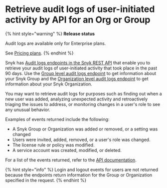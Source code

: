 # Retrieve audit logs of user-initiated activity by API for an Org or Group

{% hint style="warning" %}
**Release status**&#x20;

Audit logs are available only for Enterprise plans.

See [Pricing plans](https://snyk.io/plans).
{% endhint %}

Snyk has [Audit logs endpoints in the Snyk REST API](https://apidocs.snyk.io/?version=2024-01-04#get-/groups/-group\_id-/audit\_logs/search) that enable you to retrieve your audit logs of user-initiated activity that took place in the past 90 days. Use the [Group level audit logs endpoint](https://apidocs.snyk.io/?version=2023-08-24%7Ebeta#get-/groups/-group\_id-/audit\_logs/search) to get information about your Snyk Group and the [Organization level audit logs endpoint](https://apidocs.snyk.io/?version=2023-08-24%7Ebeta#get-/orgs/-org\_id-/audit\_logs/search) to get information about your Snyk Organization.

You may want to retrieve audit logs for purposes such as finding out when a new user was added, analyzing unexpected activity and retroactively triaging the issues to address, or monitoring changes in a user's role to see any unusual behavior.

Examples of events returned include the following:

* A Snyk Group or Organization was added or removed, or a setting was changed
* Users were invited, added, removed, or a user's role was changed.
* The license rule or policy was modified.
* A service account was created, modified, or deleted.

For a list of the events returned, refer to the [API documentation](https://apidocs.snyk.io/?version=2023-08-24%7Ebeta#tag--Audit-Logs).

{% hint style="info" %}
Login and logout events for users are not returned because the endpoints return information for the Group or Organization specified in the request.
{% endhint %}

